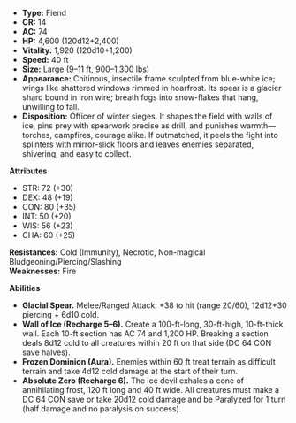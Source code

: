- **Type:** Fiend
- **CR:** 14
- **AC:** 74
- **HP:** 4,600 (120d12+2,400)
- **Vitality:** 1,920 (120d10+1,200)
- **Speed:** 40 ft
- **Size:** Large (9–11 ft, 900–1,300 lbs)
- **Appearance:** Chitinous, insectile frame sculpted from blue-white ice; wings like shattered windows rimmed in hoarfrost. Its spear is a glacier shard bound in iron wire; breath fogs into snow-flakes that hang, unwilling to fall.
- **Disposition:** Officer of winter sieges. It shapes the field with walls of ice, pins prey with spearwork precise as drill, and punishes warmth—torches, campfires, courage alike. If outmatched, it peels the fight into splinters with mirror-slick floors and leaves enemies separated, shivering, and easy to collect.

**Attributes**
- STR: 72 (+30)
- DEX: 48 (+19)
- CON: 80 (+35)
- INT: 50 (+20)
- WIS: 56 (+23)
- CHA: 60 (+25)

**Resistances:** Cold (Immunity), Necrotic, Non-magical Bludgeoning/Piercing/Slashing  
**Weaknesses:** Fire

**Abilities**
- **Glacial Spear.** Melee/Ranged Attack: +38 to hit (range 20/60), 12d12+30 piercing + 6d10 cold.
- **Wall of Ice (Recharge 5–6).** Create a 100-ft-long, 30-ft-high, 10-ft-thick wall. Each 10-ft section has AC 74 and 1,200 HP. Breaking a section deals 8d12 cold to all creatures within 20 ft on that side (DC 64 CON save halves).
- **Frozen Dominion (Aura).** Enemies within 60 ft treat terrain as difficult terrain and take 4d12 cold damage at the start of their turn.
- **Absolute Zero (Recharge 6).** The ice devil exhales a cone of annihilating frost, 120 ft long and 40 ft wide. All creatures must make a DC 64 CON save or take 20d12 cold damage and be Paralyzed for 1 turn (half damage and no paralysis on success).